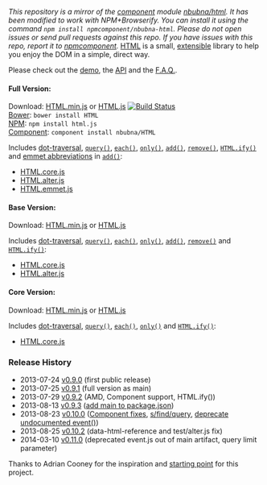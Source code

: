 *This repository is a mirror of the [component](http://component.io) module [nbubna/html](http://github.com/nbubna/html). It has been modified to work with NPM+Browserify. You can install it using the command `npm install npmcomponent/nbubna-html`. Please do not open issues or send pull requests against this repo. If you have issues with this repo, report it to [npmcomponent](https://github.com/airportyh/npmcomponent).*
[HTML][home] is a small, [extensible][fn] library to help you enjoy the DOM in a simple, direct way.

Please check out the [demo][demo], the [API][api] and the [F.A.Q.][faq].

[home]: http://nbubna.github.io/HTML
[demo]: http://nbubna.github.io/HTML#Demo
[api]: http://nbubna.github.io/HTML#API
[faq]: http://nbubna.github.io/HTML#FAQ
[fn]: http://nbubna.github.io/HTML#_.fn

#### Full Version:

Download: [HTML.min.js][full-min] or [HTML.js][full] [![Build Status](https://travis-ci.org/nbubna/HTML.png?branch=master)](https://travis-ci.org/nbubna/HTML)  
[Bower][bower]: `bower install HTML`  
[NPM][npm]: `npm install html.js`   
[Component][component]: `component install nbubna/HTML`  

Includes [dot-traversal][dot], [`query()`][query], [`each()`][each], [`only()`][only], [`add()`][add], [`remove()`][remove], [`HTML.ify()`][ify] and [emmet abbreviations][abbr] in [`add()`][add-emmet]:  
* [HTML.core.js][core]
* [HTML.alter.js][alter]
* [HTML.emmet.js][emmet]

[npm]: https://npmjs.org/package/html.js
[bower]: http://bower.io/
[component]: http://component.io/

[full-min]: https://raw.github.com/nbubna/HTML/master/dist/HTML.min.js
[full]: https://raw.github.com/nbubna/HTML/master/dist/HTML.js
[base-min]: http://raw.github.com/nbubna/HTML/master/dist/HTML.base.min.js
[base]: http://raw.github.com/nbubna/HTML/master/dist/HTML.base.js
[core-min]: https://raw.github.com/nbubna/HTML/master/dist/HTML.core.min.js
[core]: http://raw.github.com/nbubna/HTML/master/dist/HTML.core.js
[alter]: http://raw.github.com/nbubna/HTML/master/dist/HTML.alter.js
[emmet]: http://raw.github.com/nbubna/HTML/master/dist/HTML.emmet.js

[dot]: http://nbubna.github.io/HTML#dot-traversal
[query]: http://nbubna.github.io/HTML#query()
[each]: http://nbubna.github.io/HTML#each()
[only]: http://nbubna.github.io/HTML#only()
[add]: http://nbubna.github.io/HTML#add()
[add-emmet]: http://nbubna.github.io/HTML#add(emmet)
[remove]: http://nbubna.github.io/HTML#remove()
[ify]: http://nbubna.github.io/HTML#ify()
[abbr]: http://docs.emmet.io/abbreviations/syntax/

#### Base Version:

Download: [HTML.min.js][base-min]  or  [HTML.js][base]  

Includes [dot-traversal][dot], [`query()`][query], [`each()`][each], [`only()`][only], [`add()`][add], [`remove()`][remove] and [`HTML.ify()`][ify]:
* [HTML.core.js][core]
* [HTML.alter.js][alter]

#### Core Version:

Download: [HTML.min.js][core-min]  or  [HTML.js][core]  

Includes [dot-traversal][dot], [`query()`][query], [`each()`][each], [`only()`][only] and [`HTML.ify()`][ify]:
* [HTML.core.js][core]


### Release History
* 2013-07-24 [v0.9.0][] (first public release)
* 2013-07-25 [v0.9.1][] (full version as main)
* 2013-07-29 [v0.9.2][] (AMD, Component support, HTML.ify())
* 2013-08-13 [v0.9.3][] ([add main to package.json][2])
* 2013-08-23 [v0.10.0][] ([Component fixes][8], [s/find/query][7], [deprecate undocumented event()][1])
* 2013-08-25 [v0.10.2][] (data-html-reference and test/alter.js fix)
* 2014-03-10 [v0.11.0][] (deprecated event.js out of main artifact, query limit parameter)

[v0.9.0]: https://github.com/nbubna/HTML/tree/0.9.0
[v0.9.1]: https://github.com/nbubna/HTML/tree/0.9.1
[v0.9.2]: https://github.com/nbubna/HTML/tree/0.9.2
[v0.9.3]: https://github.com/nbubna/HTML/tree/0.9.3
[v0.10.0]: https://github.com/nbubna/HTML/tree/0.10.0
[v0.10.2]: https://github.com/nbubna/HTML/tree/0.10.2
[v0.11.0]: https://github.com/nbubna/HTML/tree/0.11.0
[1]: https://github.com/nbubna/HTML/issues/1
[2]: https://github.com/nbubna/HTML/issues/2
[7]: https://github.com/nbubna/HTML/issues/7
[8]: https://github.com/nbubna/HTML/issues/8

Thanks to Adrian Cooney for the inspiration and [starting point][voyeur] for this project.

[voyeur]: http://dunxrion.github.io/voyeur.js
